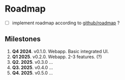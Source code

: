 # Roadmap

- [ ] implement roadmap according to [github/roadmap](https://github.com/github/roadmap) ?

## Milestones

1. **Q4 2024**. v0.1.0. Webapp. Basic integrated UI.
2. **Q1 2025**. v0.2.0. Webapp. 2-3 features. (?)
3. **Q2. 2025**. v0.3.0 ...
4. **Q3. 2025**. v0.4.0 ...
4. **Q4. 2025**. v0.5.0 ...